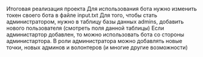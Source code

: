 Итоговая реализация проекта
Для использования бота нужно изменить токен своего бота в файле input.txt
Для того, чтобы стать администратором, нужно в таблицу базы данных admins, добавить нового пользователя (смотреть поля данной таблицы)
Если администартор добавлен, то можно использовать бота со стороны администартора. В роли администратора можно добавлять новые точки, новых админов и волонтеров (и многие другие возможности)
